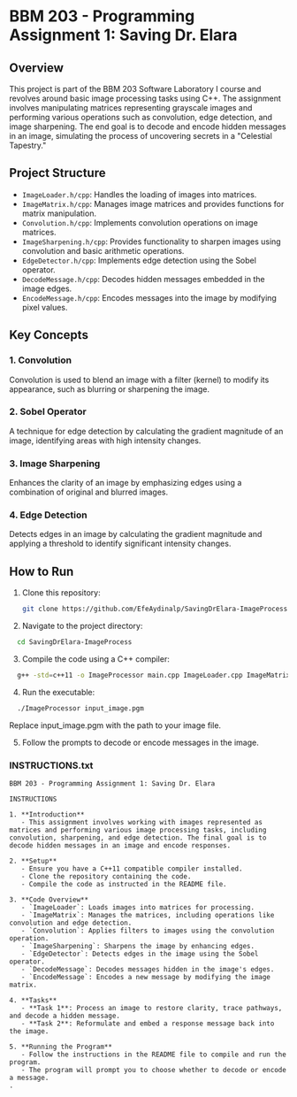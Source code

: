 # BBM 203 - Programming Assignment 1: Saving Dr. Elara

## Overview

This project is part of the BBM 203 Software Laboratory I course and revolves around basic image processing tasks using C++. The assignment involves manipulating matrices representing grayscale images and performing various operations such as convolution, edge detection, and image sharpening. The end goal is to decode and encode hidden messages in an image, simulating the process of uncovering secrets in a "Celestial Tapestry."

## Project Structure

- `ImageLoader.h/cpp`: Handles the loading of images into matrices.
- `ImageMatrix.h/cpp`: Manages image matrices and provides functions for matrix manipulation.
- `Convolution.h/cpp`: Implements convolution operations on image matrices.
- `ImageSharpening.h/cpp`: Provides functionality to sharpen images using convolution and basic arithmetic operations.
- `EdgeDetector.h/cpp`: Implements edge detection using the Sobel operator.
- `DecodeMessage.h/cpp`: Decodes hidden messages embedded in the image edges.
- `EncodeMessage.h/cpp`: Encodes messages into the image by modifying pixel values.

## Key Concepts

### 1. Convolution
Convolution is used to blend an image with a filter (kernel) to modify its appearance, such as blurring or sharpening the image.

### 2. Sobel Operator
A technique for edge detection by calculating the gradient magnitude of an image, identifying areas with high intensity changes.

### 3. Image Sharpening
Enhances the clarity of an image by emphasizing edges using a combination of original and blurred images.

### 4. Edge Detection
Detects edges in an image by calculating the gradient magnitude and applying a threshold to identify significant intensity changes.

## How to Run

1. Clone this repository:
   ```sh
   git clone https://github.com/EfeAydinalp/SavingDrElara-ImageProcess

2. Navigate to the project directory:
 ```sh
   cd SavingDrElara-ImageProcess
```
3. Compile the code using a C++ compiler:
 ```sh
   g++ -std=c++11 -o ImageProcessor main.cpp ImageLoader.cpp ImageMatrix.cpp Convolution.cpp ImageSharpening.cpp EdgeDetector.cpp DecodeMessage.cpp EncodeMessage.cpp

```
4. Run the executable:
 ```sh
   ./ImageProcessor input_image.pgm

```
Replace input_image.pgm with the path to your image file.


5. Follow the prompts to decode or encode messages in the image.

### INSTRUCTIONS.txt
```text
BBM 203 - Programming Assignment 1: Saving Dr. Elara

INSTRUCTIONS

1. **Introduction**
   - This assignment involves working with images represented as matrices and performing various image processing tasks, including convolution, sharpening, and edge detection. The final goal is to decode hidden messages in an image and encode responses.

2. **Setup**
   - Ensure you have a C++11 compatible compiler installed.
   - Clone the repository containing the code.
   - Compile the code as instructed in the README file.

3. **Code Overview**
   - `ImageLoader`: Loads images into matrices for processing.
   - `ImageMatrix`: Manages the matrices, including operations like convolution and edge detection.
   - `Convolution`: Applies filters to images using the convolution operation.
   - `ImageSharpening`: Sharpens the image by enhancing edges.
   - `EdgeDetector`: Detects edges in the image using the Sobel operator.
   - `DecodeMessage`: Decodes messages hidden in the image's edges.
   - `EncodeMessage`: Encodes a new message by modifying the image matrix.

4. **Tasks**
   - **Task 1**: Process an image to restore clarity, trace pathways, and decode a hidden message.
   - **Task 2**: Reformulate and embed a response message back into the image.

5. **Running the Program**
   - Follow the instructions in the README file to compile and run the program.
   - The program will prompt you to choose whether to decode or encode a message.
.



